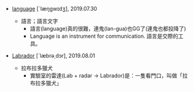 - [language](https://tw.dictionary.search.yahoo.com/search?p=language) [ˋlæŋgwɪdʒ], 2019.07.30
  - 語言；語言文字
    - 語言(language)真的很難，連鬼(lan-gua)也GG了(連鬼也都投降了)
    - Language is an instrument for communication. 語言是交際的工具。
    
- [Labrador](https://tw.dictionary.search.yahoo.com/search?p=Labrador) [ˋlæbrə͵dɔr], 2019.08.01
  - 拉布拉多獵犬
    - 實驗室的雷達(Lab + radar -> Labrador)是：一隻看門口，叫做「拉布拉多獵犬」
